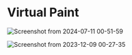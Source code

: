 # Virtual Paint

![Screenshot from 2024-07-11 00-51-59](https://github.com/abhishektilkar/VirtualPaint/assets/84792257/5bcaa000-f455-4399-b78e-b3360b135912)


![Screenshot from 2023-12-09 00-27-35](https://github.com/abhishektilkar/VirtualPaint/assets/84792257/88250fc7-e5f0-4275-89f0-902ffb1dcd5e)
